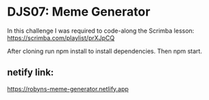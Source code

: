 # DJS07: Meme Generator
In this challenge I was required to code-along the Scrimba lesson: https://scrimba.com/playlist/prXJpCQ

After cloning run npm install to install dependencies. Then npm start.
 ## netify link:
 
https://robyns-meme-generator.netlify.app

